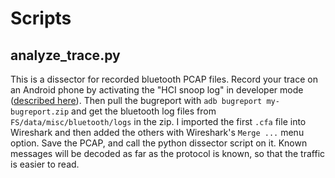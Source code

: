 # Scripts

## analyze\_trace.py
This is a dissector for recorded bluetooth PCAP files. Record your trace on an Android phone by activating the "HCI snoop log" in developer mode ([described here](https://source.android.com/docs/core/bluetooth/verifying_debugging#debugging-with-logs)). Then pull the bugreport with `adb bugreport my-bugreport.zip` and get the bluetooth log files from `FS/data/misc/bluetooth/logs` in the zip. I imported the first `.cfa` file into Wireshark and then added the others with Wireshark's `Merge ...` menu option. Save the PCAP, and call the python dissector script on it. Known messages will be decoded as far as the protocol is known, so that the traffic is easier to read.
